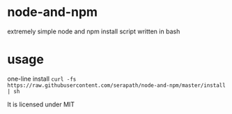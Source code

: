 # node-and-npm
extremely simple node and npm install script written in bash

# usage
one-line install
`curl -fs https://raw.githubusercontent.com/serapath/node-and-npm/master/install | sh`


It is licensed under MIT

